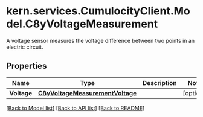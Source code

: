 # kern.services.CumulocityClient.Model.C8yVoltageMeasurement
A voltage sensor measures the voltage difference between two points in an electric circuit.

## Properties

Name | Type | Description | Notes
------------ | ------------- | ------------- | -------------
**Voltage** | [**C8yVoltageMeasurementVoltage**](C8yVoltageMeasurementVoltage.md) |  | [optional] 

[[Back to Model list]](../README.md#documentation-for-models) [[Back to API list]](../README.md#documentation-for-api-endpoints) [[Back to README]](../README.md)

